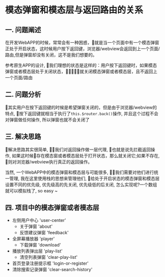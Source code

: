 # 模态弹窗和模态层与返回路由的关系

## 一. 问题阐述
在开发WebAPP的时候，常常会有一种困惑，就是当一个页面中有一个模态弹窗正处于开启状态，这时候用户按下返回键，浏览器/webview会返回到上一个页面/路由,但是弹窗却没有关闭，这不是我们想要的。

参考原生APP的设计, 我们理想的状态是这样的：用户按下返回键时，如果模态弹窗或者模态层处于关闭状态，就关闭模态弹窗或者模态层，且不返回上一个页面/路由

## 二. 问题分析
其实用户在按下返回键的时候是希望弹窗关闭的，但是由于浏览器/webview的特点, 按下返回键就相当于执行了`this.$router.back()`操作, 并且这个过程不会对弹窗做任何操作, 所以弹窗也就不会关闭了

## 三. 解决思路
解决思路其实很简单, 我们对返回操作做一层代理, 也就是说先拦截返回操作, 如果这时候存在模态窗或者模态层处于打开状态，那么就关闭它;如果不存在, 则对浏览器/webview执行真正的返回操作。

当然, 一个WebAPP中的模态弹窗和模态层与可能很多, 我们需要对他们进行统一管理, 我在这里使用栈的思想来管理他们, 给处于开启状态的模态弹窗和模态层设置不同的优先级, 优先级高的先关闭, 优先级低的后关闭, 怎么实现呢?一个数组就可以模拟栈了, so easy ~

## 四. 项目中的模态弹窗或者模态层
- 左侧用户中心 'user-center'
    * 关于弹窗 'about'
    * 反馈建议弹窗 'feedback'
- 全屏幕播放器 'player'
    * 下载弹窗 'download'
- 播放列表弹出层 'play-list'
    * 清空列表弹窗 'clear-play-list'
- 首页登录注册提示框 'login-or-register'
- 清除搜索记录弹窗 'clear-search-history'
